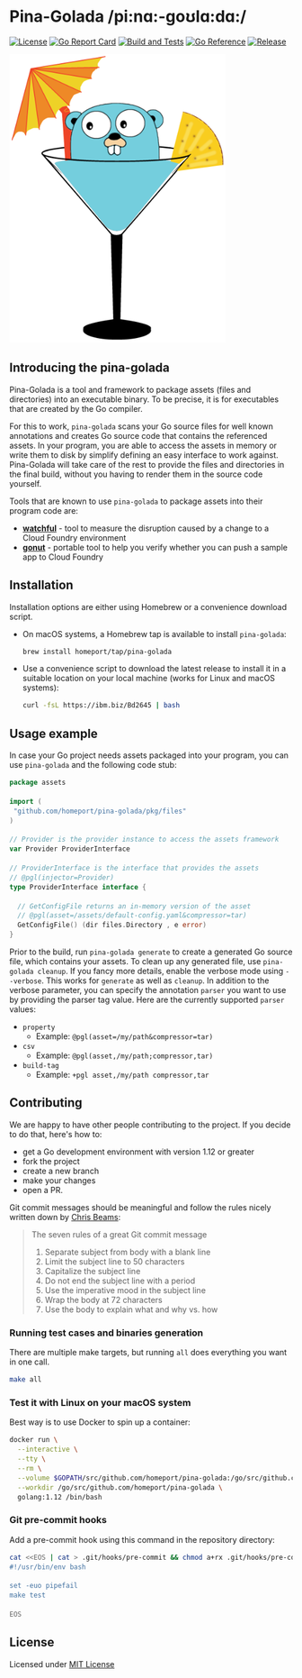 # Pina-Golada /pi:nɑ:-goʊlɑ:dɑ:/

[![License](https://img.shields.io/github/license/homeport/pina-golada.svg)](https://github.com/homeport/pina-golada/blob/main/LICENSE)
[![Go Report Card](https://goreportcard.com/badge/github.com/homeport/pina-golada)](https://goreportcard.com/report/github.com/homeport/pina-golada)
[![Build and Tests](https://github.com/homeport/pina-golada/workflows/Build%20and%20Tests/badge.svg)](https://github.com/homeport/pina-golada/actions?query=workflow%3A%22Build+and+Tests%22)
[![Go Reference](https://pkg.go.dev/badge/github.com/homeport/pina-golada.svg)](https://pkg.go.dev/github.com/homeport/pina-golada)
[![Release](https://img.shields.io/github/release/homeport/pina-golada.svg)](https://github.com/homeport/pina-golada/releases/latest)

![pina-golada](.docs/logo-small.png?raw=true "Pina-Golada logo by Michael Schepanske")

## Introducing the pina-golada

Pina-Golada is a tool and framework to package assets (files and directories) into an executable binary. To be precise, it is for executables that are created by the Go compiler.

For this to work, `pina-golada` scans your Go source files for well known annotations and creates Go source code that contains the referenced assets. In your program, you are able to access the assets in memory or write them to disk by simplify defining an easy interface to work against. Pina-Golada will take care of the rest to provide the files and directories in the final build, without you having to render them in the source code yourself.

Tools that are known to use `pina-golada` to package assets into their program code are:

- [**watchful**](https://github.com/homeport/watchful) - tool to measure the disruption caused by a change to a Cloud Foundry environment
- [**gonut**](https://github.com/homeport/gonut) - portable tool to help you verify whether you can push a sample app to Cloud Foundry

## Installation

Installation options are either using Homebrew or a convenience download script.

- On macOS systems, a Homebrew tap is available to install `pina-golada`:

  ```sh
  brew install homeport/tap/pina-golada
  ```

- Use a convenience script to download the latest release to install it in a suitable location on your local machine (works for Linux and macOS systems):

  ```sh
  curl -fsL https://ibm.biz/Bd2645 | bash
  ```

## Usage example

In case your Go project needs assets packaged into your program, you can use `pina-golada` and the following code stub:

```go
package assets

import (
 "github.com/homeport/pina-golada/pkg/files"
)

// Provider is the provider instance to access the assets framework
var Provider ProviderInterface

// ProviderInterface is the interface that provides the assets
// @pgl(injector=Provider)
type ProviderInterface interface {
  
  // GetConfigFile returns an in-memory version of the asset
  // @pgl(asset=/assets/default-config.yaml&compressor=tar)
  GetConfigFile() (dir files.Directory , e error)
}
```

Prior to the build, run `pina-golada generate` to create a generated Go source file, which contains your assets. To clean up any generated file, use `pina-golada cleanup`. If you fancy more details, enable the verbose mode using `--verbose`. This works for `generate` as well as `cleanup`.
In addition to the verbose parameter, you can specify the annotation `parser` you want to use by providing the parser tag value.
Here are the currently supported `parser` values:

- `property`
    - Example: `@pgl(asset=/my/path&compressor=tar)`
- `csv`
    - Example: `@pgl(asset,/my/path;compressor,tar)`
- `build-tag`
    - Example: `+pgl asset,/my/path compressor,tar`   

## Contributing

We are happy to have other people contributing to the project. If you decide to do that, here's how to:

- get a Go development environment with version 1.12 or greater
- fork the project
- create a new branch
- make your changes
- open a PR.

Git commit messages should be meaningful and follow the rules nicely written down by [Chris Beams](https://chris.beams.io/posts/git-commit/):
> The seven rules of a great Git commit message
>
> 1. Separate subject from body with a blank line
> 1. Limit the subject line to 50 characters
> 1. Capitalize the subject line
> 1. Do not end the subject line with a period
> 1. Use the imperative mood in the subject line
> 1. Wrap the body at 72 characters
> 1. Use the body to explain what and why vs. how

### Running test cases and binaries generation

There are multiple make targets, but running `all` does everything you want in one call.

```sh
make all
```

### Test it with Linux on your macOS system

Best way is to use Docker to spin up a container:

```sh
docker run \
  --interactive \
  --tty \
  --rm \
  --volume $GOPATH/src/github.com/homeport/pina-golada:/go/src/github.com/homeport/pina-golada \
  --workdir /go/src/github.com/homeport/pina-golada \
  golang:1.12 /bin/bash
```

### Git pre-commit hooks

Add a pre-commit hook using this command in the repository directory:

```sh
cat <<EOS | cat > .git/hooks/pre-commit && chmod a+rx .git/hooks/pre-commit
#!/usr/bin/env bash

set -euo pipefail
make test

EOS
```

## License

Licensed under [MIT License](https://github.com/homeport/pina-golada/blob/main/LICENSE)
